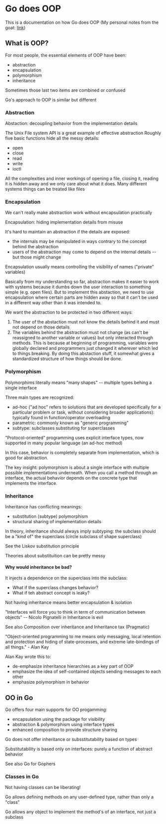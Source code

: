 # Go does OOP
This is a documentation on how Go does OOP (My personal notes from the goat: [link](https://www.youtube.com/watch?v=jexEpE7Yv2A&list=PLoILbKo9rG3skRCj37Kn5Zj803hhiuRK6&index=17))

## What is OOP?
For most people, the essential elements of OOP have been:
* abstraction
* encapsulation
* polymorphism
* inheritance

Sometimes those last two items are combined or confused

Go's approach to OOP is similar but different

### Abstraction
Abstaction: decoupling behavior from the implementation details

The Unix File system API is a great example of effective abstraction
Roughly five basic functions hide all the messy details:
* open
* close
* read
* write
* ioctl

All the complexities and inner workings of opening a file, closing it, reading it is hidden away and we only care about what it does.
Many different systems things can be treated like files

### Encapsulation
We can't really make abstraction work without encapsulation practically

Encapsulation: hiding implementation details from misuse

It's hard to maintain an abstraction if the details are exposed:
* the internals may be manipulated in ways contrary to the concept behind the abstraction
* users of the abstraction may come to depend on the internal details -- but those might change

Encapsulation usually means controlling the visibility of names ("private" variables)

Basically from my understanding so far, abstraction makes it easier to work with systems because it dumbs down the user interaction to something simple (e.g. open files). But to implement this abstaction, we need to use encapsulation where certain parts are hidden away so that it can't be used in a different way other than it was intended to. 

We want the abstraction to be protected in two different ways:
1. The user of the abstaction must not know the details behind it and must not depend on those details
2. The variables behind the abstraction must not change (as can't be reassigned to another variable or values) but only interacted through methods. This is because at beginning of programming, variables were globally declared and programmers just changed it wherever which led to things breaking. By doing this abstaction stuff, it somewhat gives a standardized structure of how things should be done. 

### Polymorphism
Polymorphims literally means "many shapes" -- multiple types behing a single interface

Three main types are recognized:
* ad-hoc ("ad hoc" refers to solutions that are developed specifically for a particular problem or task, without considering broader applications): typically found in function/operator overloading 
* parametric: commonly known as "generic programming"
* subtype: subclasses substituting for superclasses

"Protocol-oriented" programming uses explicit interface types, now supported in many popular language (an ad-hoc method)

In this case, behavior is completely separate from implementation, which is good for abstraction. 

The key insight: polymorphism is about a single interface with multiple possible implementations underneath.
When you call a method through an interface, the actual behavior depends on the concrete type that implements the interface.


### Inheritance
Inheritance has conflicting meanings:
* substitution (subtype) polymorphism
* structural sharing of implementation details

In theory, inheritance should always imply subtyping:
the subclass should be a "kind of" the superclass (circle subclass of shape superclass)

See the Liskov substitution principle

Theories about substituition can be pretty messy

#### Why would inheritance be bad?
It injects a dependence on the superclass into the subclass:
* What if the superclass changes behavior?
* What if teh abstract concept is leaky?

Not having inheritance means better encapsulation & isolation

"Interfaces will force you to think in term of communication between objects"
-- Nicolo Pignatelli in Inheritance is evil

See also Composition over inheritance and Inheritance tax (Pragmatic)

"Object-oriented programming to me means only messaging, local retention and protection and hiding of state-processes, and extreme late-bindings of all things." - Alan Kay

Alan Kay wrote this to:
* de-emphasize inheritance hierarchies as a key part of OOP
* emphasize the idea of self-contained objects sending messages to each other
* emphasize polymorphism in behavior

## OO in Go
Go offers four main supports for OO progamming:
* encapsulation using the package for visibility
* abstraction & polymorphism using interface types
* enhanced composition to provide structure sharing

Go does not offer inheritance or subsstitutability based on types

Substitutability is based only on interfaces: purely a function of abstract behavior

See also Go for Gophers

### Classes in Go
Not having classes can be liberating!

Go allows defining methods on any user-defined type, rather than only a "class"

Go allows any object to implement the method's of an interface, not just a subclass
